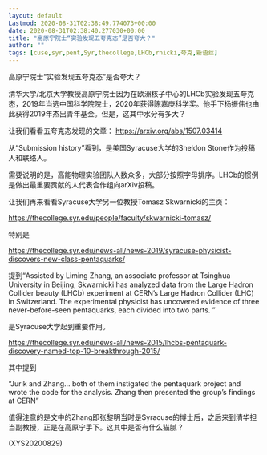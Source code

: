```yaml
---
layout: default
Lastmod: 2020-08-31T02:38:49.774073+00:00
date: 2020-08-31T02:38:40.277030+00:00
title: "高原宁院士“实验发现五夸克态”是否夸大？"
author: ""
tags: [cuse,syr,pent,Syr,thecollege,LHCb,rnicki,夸克,新语丝]
---
```


高原宁院士“实验发现五夸克态”是否夸大？

清华大学/北京大学教授高原宁院士因为在欧洲核子中心的LHCb实验发现五夸克态，2019年当选中国科学院院士，2020年获得陈嘉庚科学奖。他手下杨振伟也由此获得2019年杰出青年基金。但是，这其中水分有多大？

让我们看看五夸克态发现的文章： https://arxiv.org/abs/1507.03414

从“Submission history”看到，是美国Syracuse大学的Sheldon Stone作为投稿人和联络人。

需要说明的是，高能物理实验团队人数众多，大部分按照字母排序。LHCb的惯例是做出最重要贡献的人代表合作组向arXiv投稿。

让我们再来看看Syracuse大学另一位教授Tomasz Skwarnicki的主页：

https://thecollege.syr.edu/people/faculty/skwarnicki-tomasz/

特别是

https://thecollege.syr.edu/news-all/news-2019/syracuse-physicist-discovers-new-class-pentaquarks/

提到“Assisted by Liming Zhang, an associate professor at Tsinghua University in Beijing, Skwarnicki has analyzed data from the Large Hadron Collider beauty (LHCb) experiment at CERN’s Large Hadron Collider (LHC) in Switzerland. The experimental physicist has uncovered evidence of three never-before-seen pentaquarks, each divided into two parts. ”

是Syracuse大学起到重要作用。

https://thecollege.syr.edu/news-all/news-2015/lhcbs-pentaquark-discovery-named-top-10-breakthrough-2015/

其中提到

“Jurik and Zhang... both of them instigated the pentaquark project and wrote the code for the analysis. Zhang then presented the group’s findings at CERN”

值得注意的是文中的Zhang即张黎明当时是Syracuse的博士后，之后来到清华担当副教授，正是在高原宁手下。这其中是否有什么猫腻？

(XYS20200829)

